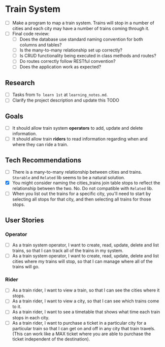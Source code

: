 # Train System #

- [ ] Make a program to map a train system. Trains will stop in a number of cities and each city may have a number of trains coming through it.
- [ ] Final code review:
  - [ ] Does the database use standard naming convention for both columns and tables?
  - [ ] Is the many-to-many relationship set up correctly?
  - [ ] Is CRUD functionality being executed in class methods and routes?
  - [ ] Do routes correctly follow RESTful convention?
  - [ ] Does the application work as expected?

## Research ##

- [ ] Tasks from `To learn 1st` at `learning_notes.md`.
- [ ] Clarify the project description and update this TODO
  
## Goals ##

- [ ] It should allow train system **operators** to add, update and delete information.
- [ ] It should allow train **riders** to read information regarding when and where they can ride a train.
  
## Tech Recommendations ##

- [ ] There is a many-to-many relationship between cities and trains.  ```Storable``` and ```Related``` lib seems to be a natural solution.
- [x] You might consider naming the cities_trains join table stops to reflect the relationship between the two.  No. Do not compatible with ```Related``` lib.
- [ ] When you list out the trains for a specific city, you'll need to start by selecting all stops for that city, and then selecting all trains for those stops.

## User Stories ##

### Operator ###

- [ ] As a train system operator, I want to create, read, update, delete and list trains, so that I can track all of the trains in my system.
- [ ] As a train system operator, I want to create, read, update, delete and list cities where my trains will stop, so that I can manage where all of the trains will go.

### Rider ###

- [ ] As a train rider, I want to view a train, so that I can see the cities where it stops.
- [ ] As a train rider, I want to view a city, so that I can see which trains come to it.
- [ ] As a train rider, I want to see a timetable that shows what time each train stops in each city.
- [ ] As a train rider, I want to purchase a ticket in a particular city for a particular train so that I can get on and off in any city that train travels. (This can work like a MAX ticket where you are able to purchase the ticket independent of the destination).
